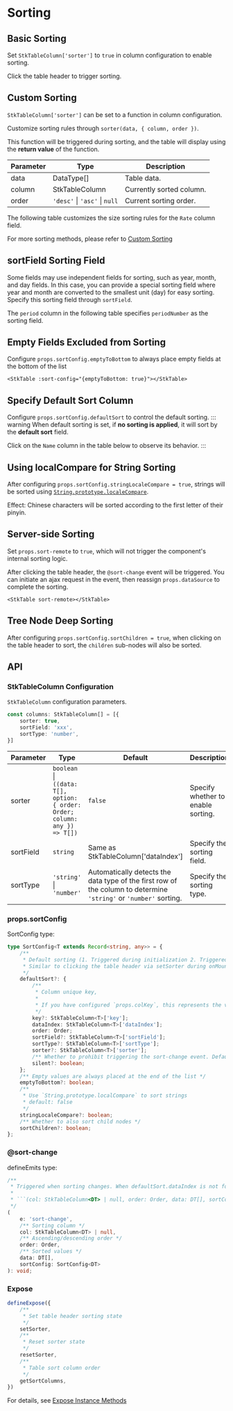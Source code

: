 # Sorting

## Basic Sorting
Set `StkTableColumn['sorter']` to `true` in column configuration to enable sorting.

Click the table header to trigger sorting.
<demo vue="basic/sort/Sort.vue"></demo>

## Custom Sorting
`StkTableColumn['sorter']` can be set to a function in column configuration.

Customize sorting rules through `sorter(data, { column, order })`.

This function will be triggered during sorting, and the table will display using the **return value** of the function.

| Parameter | Type | Description |
| ---- | ---- | ---- |
| data| DataType[] | Table data. |
| column | StkTableColumn | Currently sorted column.
| order | `'desc'` \| `'asc'` \| `null` | Current sorting order.

The following table customizes the size sorting rules for the `Rate` column field.
<demo vue="basic/sort/CustomSort.vue"></demo>

For more sorting methods, please refer to [Custom Sorting](/en/main/table/advanced/custom-sort)

## sortField Sorting Field
Some fields may use independent fields for sorting, such as year, month, and day fields. In this case, you can provide a special sorting field where year and month are converted to the smallest unit (day) for easy sorting. Specify this sorting field through `sortField`.

The `period` column in the following table specifies `periodNumber` as the sorting field.
<demo vue="basic/sort/SortField.vue"></demo>

## Empty Fields Excluded from Sorting
Configure `props.sortConfig.emptyToBottom` to always place empty fields at the bottom of the list
```vue
<StkTable :sort-config="{emptyToBottom: true}"></StkTable>
```
<demo vue="basic/sort/SortEmptyValue.vue"></demo>

## Specify Default Sort Column
Configure `props.sortConfig.defaultSort` to control the default sorting.
::: warning
When default sorting is set, if **no sorting is applied**, it will sort by the **default sort** field.

Click on the `Name` column in the table below to observe its behavior.
:::
<demo vue="basic/sort/DefaultSort.vue"></demo>

## Using localCompare for String Sorting
After configuring `props.sortConfig.stringLocaleCompare = true`, strings will be sorted using [`String.prototype.localeCompare`](https://developer.mozilla.org/en-US/docs/Web/JavaScript/Reference/Global_Objects/String/localeCompare).

Effect: Chinese characters will be sorted according to the first letter of their pinyin.

## Server-side Sorting

Set `props.sort-remote` to `true`, which will not trigger the component's internal sorting logic.

After clicking the table header, the `@sort-change` event will be triggered. You can initiate an ajax request in the event, then reassign `props.dataSource` to complete the sorting.

```vue
<StkTable sort-remote></StkTable>
```
<demo vue="basic/sort/SortRemote.vue"></demo>

## Tree Node Deep Sorting
After configuring `props.sortConfig.sortChildren = true`, when clicking on the table header to sort, the `children` sub-nodes will also be sorted.

<demo vue="basic/sort/SortChildren.vue"></demo>

## API
### StkTableColumn Configuration

`StkTableColumn` configuration parameters.
``` ts
const columns: StkTableColumn[] = [{
    sorter: true,
    sortField: 'xxx',
    sortType: 'number',
}]
``` 
| Parameter | Type | Default | Description |
| ---- | ---- | ---- | ---- |
| sorter | `boolean` \| `((data: T[], option: { order: Order; column: any }) => T[])` | `false` | Specify whether to enable sorting. |
| sortField | `string` | Same as StkTableColumn['dataIndex']  | Specify the sorting field. |
| sortType | `'string'` \| `'number'` | Automatically detects the data type of the first row of the column to determine `'string'` or `'number'` sorting. | Specify the sorting type. |

### props.sortConfig
SortConfig type:
```ts
type SortConfig<T extends Record<string, any>> = {
    /**
     * Default sorting (1. Triggered during initialization 2. Triggered when sorting direction is null)
     * Similar to clicking the table header via setSorter during onMounted.
     */
    defaultSort?: {
        /**
         * Column unique key,
         *
         * If you have configured `props.colKey`, this represents the value of the column unique key
         */
        key?: StkTableColumn<T>['key'];
        dataIndex: StkTableColumn<T>['dataIndex'];
        order: Order;
        sortField?: StkTableColumn<T>['sortField'];
        sortType?: StkTableColumn<T>['sortType'];
        sorter?: StkTableColumn<T>['sorter'];
        /** Whether to prohibit triggering the sort-change event. Default false, meaning the event is triggered. */
        silent?: boolean;
    };
    /** Empty values are always placed at the end of the list */
    emptyToBottom?: boolean;
    /**
     * Use `String.prototype.localCompare` to sort strings
     * default: false
     */
    stringLocaleCompare?: boolean;
    /** Whether to also sort child nodes */
    sortChildren?: boolean;
};
```

### @sort-change
defineEmits type:
```ts
/**
 * Triggered when sorting changes. When defaultSort.dataIndex is not found, col will return null.
 *
 * ```(col: StkTableColumn<DT> | null, order: Order, data: DT[], sortConfig: SortConfig<DT>)```
 */
(
    e: 'sort-change',
    /** Sorting column */
    col: StkTableColumn<DT> | null, 
    /** Ascending/descending order */
    order: Order,
    /** Sorted values */
    data: DT[], 
    sortConfig: SortConfig<DT>
): void;

```

### Expose
```ts
defineExpose({
    /**
     * Set table header sorting state
     */
    setSorter,
    /**
     * Reset sorter state
     */
    resetSorter,
    /**
     * Table sort column order
     */
    getSortColumns,
})
```
For details, see [Expose Instance Methods](/en/main/api/expose)

